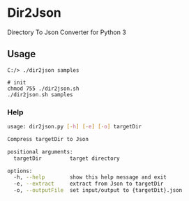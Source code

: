 # Dir2Json
Directory To Json Converter for Python 3

## Usage
```cmd: Windows
C:/> ./dir2json samples
```

```sh: *nix
# init
chmod 755 ./dir2json.sh
./dir2json.sh samples
```

### Help
```sh
usage: dir2json.py [-h] [-e] [-o] targetDir

Compress targetDir to Json

positional arguments:
  targetDir         target directory

options:
  -h, --help        show this help message and exit
  -e, --extract     extract from Json to targetDir
  -o, --outputFile  set input/output to {targetDit}.json
```
